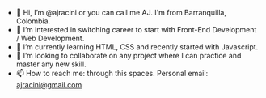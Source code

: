- 👋 Hi, I’m @ajracini or you can call me AJ. I'm from Barranquilla, Colombia.
- 👀 I’m interested in switching career to start with Front-End Development / Web Development.
- 🌱 I’m currently learning HTML, CSS and recently started with Javascript.
- 💞️ I’m looking to collaborate on any project where I can practice and master any new skill.
- 📫 How to reach me: through this spaces. Personal email: ajracini@gmail.com

<!---
ajracini/ajracini is a ✨ special ✨ repository because its `README.md` (this file) appears on your GitHub profile.
You can click the Preview link to take a look at your changes.
--->
